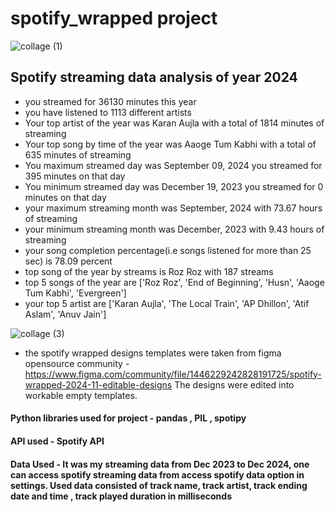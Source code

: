 # spotify_wrapped project
![collage (1)](https://github.com/user-attachments/assets/3eda4f33-2009-4209-b7a7-def1943305dc)

## Spotify streaming data analysis of year 2024
- you streamed for 36130 minutes this year
- you have listened to 1113 different artists
- Your top artist of the year was Karan Aujla with a total of 1814 minutes of streaming
- Your top song by time of the year was Aaoge Tum Kabhi with a total of 635 minutes of streaming
- You maximum streamed day was September 09, 2024 you streamed for 395 minutes on that day
- You minimum streamed day was December 19, 2023 you streamed for 0 minutes on that day
- your maximum streaming month was September, 2024 with 73.67 hours of streaming
- your minimum streaming month was December, 2023 with 9.43 hours of streaming
- your song completion percentage(i.e songs listened for more than 25 sec) is 78.09 percent
- top song of the year  by streams is Roz Roz with 187 streams
- top 5 songs of the year are ['Roz Roz', 'End of Beginning', 'Husn', 'Aaoge Tum Kabhi', 'Evergreen']
- your top 5 artist are ['Karan Aujla', 'The Local Train', 'AP Dhillon', 'Atif Aslam', 'Anuv Jain']

![collage (3)](https://github.com/user-attachments/assets/3a560596-fec1-49e8-9535-b494ab4b5df8)

- the spotify wrapped designs templates were taken from figma opensource community - https://www.figma.com/community/file/1446229242828191725/spotify-wrapped-2024-11-editable-designs
The designs were edited into workable empty templates.
#### Python libraries used for project - pandas , PIL , spotipy
#### API used - Spotify API 
#### Data Used - It was my streaming data from Dec 2023 to Dec 2024, one can access spotify streaming data from access spotify data option in settings. Used data consisted of track name, track artist, track ending date and time , track played duration in milliseconds








